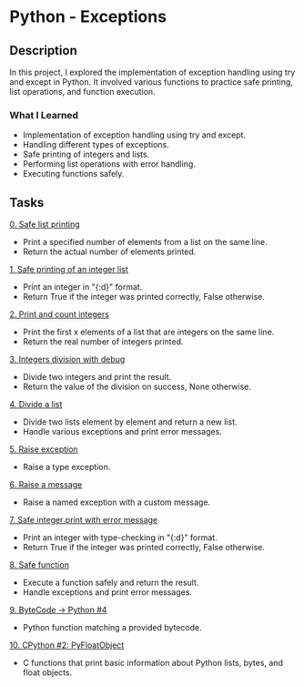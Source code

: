# Python - Exceptions

## Description
In this project, I explored the implementation of exception handling using try and except in Python. It involved various functions to practice safe printing, list operations, and function execution.

### What I Learned
- Implementation of exception handling using try and except.
- Handling different types of exceptions.
- Safe printing of integers and lists.
- Performing list operations with error handling.
- Executing functions safely.

## Tasks
[0. Safe list printing](0-safe_print_list.py)
- Print a specified number of elements from a list on the same line.
- Return the actual number of elements printed.

[1. Safe printing of an integer list](1-safe_print_integer.py)
- Print an integer in "{:d}" format.
- Return True if the integer was printed correctly, False otherwise.

[2. Print and count integers](2-safe_print_list_integers.py)
- Print the first x elements of a list that are integers on the same line.
- Return the real number of integers printed.

[3. Integers division with debug](3-safe_print_division.py)
- Divide two integers and print the result.
- Return the value of the division on success, None otherwise.

[4. Divide a list](4-list_division.py)
- Divide two lists element by element and return a new list.
- Handle various exceptions and print error messages.

[5. Raise exception](5-raise_exception.py)
- Raise a type exception.

[6. Raise a message](6-raise_exception_msg.py)
- Raise a named exception with a custom message.

[7. Safe integer print with error message](100-safe_print_integer_err.py)
- Print an integer with type-checking in "{:d}" format.
- Return True if the integer was printed correctly, False otherwise.

[8. Safe function](101-safe_function.py)
- Execute a function safely and return the result.
- Handle exceptions and print error messages.

[9. ByteCode -> Python #4](102-magic_calculation.py)
- Python function matching a provided bytecode.

[10. CPython #2: PyFloatObject](103-python.c)
- C functions that print basic information about Python lists, bytes, and float objects.

